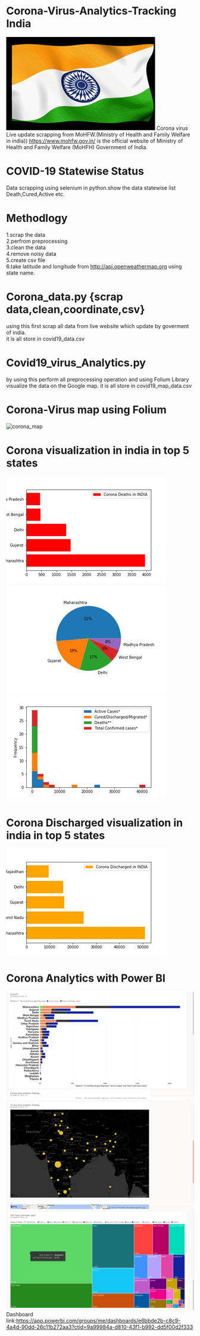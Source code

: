 # Corona-Virus-Analytics-Tracking India
![corona gip](ind.gif)
Corona virus Live update scrapping from MoHFW.(Ministry of Health and Family Welfare in india))
https://www.mohfw.gov.in/ is the official website of Ministry of Health and Family Welfare (MoHFH) Government of India.
# COVID-19 Statewise Status
Data scrapping using selenium in python.show the data statewise list Death,Cured,Active etc.
# Methodlogy
1.scrap the data </br>
2.perfrom preprocessing </br>
3.clean the data <br>
4.remove noisy data <br>
5.create csv file <br>
6.take latitude and longitude from http://api.openweathermap.org using state name.
# Corona_data.py {scrap data,clean,coordinate,csv}
using this first scrap all data from live website which update by goverment of india.</br>
it is all store in covid19_data.csv
# Covid19_virus_Analytics.py 
by using this perform all preprocessing operation and using Folium Library visualize the data on the Google map.
it is all store in covid19_map_data.csv
# Corona-Virus map using Folium 
![corona_map](https://user-images.githubusercontent.com/51817568/84761826-a217db00-afe7-11ea-81fa-adbe854fe226.png)
# Corona visualization in india in top 5 states
![Corona Deaths](Death.png)
![Corona Deaths](Death2.png)
![Corona Deaths](foo2.png)
# Corona Discharged visualization in india in top 5 states
![Corona Deaths](Recover.png)
# Corona Analytics with Power BI
![Corona Deaths](bi1.png)
![Corona Deaths](bi2.png)
![Corona Deaths](bi3.png)
Dashboard link:https://app.powerbi.com/groups/me/dashboards/e6bbde2b-c8c9-4a4d-90dd-26c11b272aa3?ctid=9a99984a-d810-43f1-b992-dd5f00d2f333
